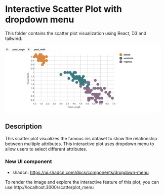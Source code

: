 # Interactive Scatter Plot with dropdown menu

This folder contains the scatter plot visualization using React, D3 and tailwind.

![Scatter Plot](scatterplot.png)

## Description

This scatter plot visualizes the famous iris dataset to show the relationship between multiple attributes.
This interactive plot uses dropdown menu to allow users to select different attributes.

### New UI component

- shadcn: https://ui.shadcn.com/docs/components/dropdown-menu

To render the image and explore the interactive feature of this plot, you can use http://localhost:3000/scatterplot_menu

